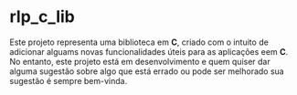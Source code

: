 # rlp_c_lib

Este projeto representa uma biblioteca em **C**, criado com o intuito de adicionar alguams novas funcionalidades úteis para as aplicações eem **C**. No entanto, este projeto está em desenvolvimento e quem quiser dar alguma sugestão sobre algo que está errado ou pode ser melhorado sua sugestão é sempre bem-vinda.
